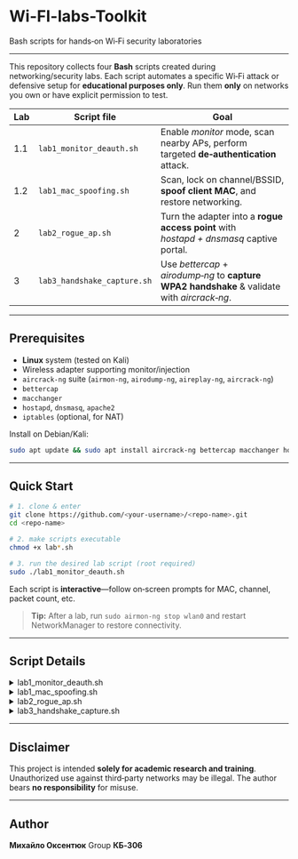 # Wi-FI-labs-Toolkit
Bash scripts for hands‑on Wi‑Fi security laboratories

---

This repository collects four **Bash** scripts created during networking/security labs.  Each script automates a specific Wi‑Fi attack or defensive setup for **educational purposes only**.  Run them **only** on networks you own or have explicit permission to test.

| Lab | Script file                 | Goal                                                                                         |
| --- | --------------------------- | -------------------------------------------------------------------------------------------- |
| 1.1 | `lab1_monitor_deauth.sh`    | Enable *monitor* mode, scan nearby APs, perform targeted **de‑authentication** attack.       |
| 1.2 | `lab1_mac_spoofing.sh`      | Scan, lock on channel/BSSID, **spoof client MAC**, and restore networking.                   |
| 2   | `lab2_rogue_ap.sh`          | Turn the adapter into a **rogue access point** with *hostapd + dnsmasq* captive portal.      |
| 3   | `lab3_handshake_capture.sh` | Use *bettercap* + *airodump‑ng* to **capture WPA2 handshake** & validate with *aircrack‑ng*. |

---

## Prerequisites

* **Linux** system (tested on Kali)
* Wireless adapter supporting monitor/injection
* `aircrack-ng` suite (`airmon-ng`, `airodump-ng`, `aireplay-ng`, `aircrack-ng`)
* `bettercap`
* `macchanger`
* `hostapd`, `dnsmasq`, `apache2`
* `iptables` (optional, for NAT)

Install on Debian/Kali:

```bash
sudo apt update && sudo apt install aircrack-ng bettercap macchanger hostapd dnsmasq apache2
```

---

## Quick Start

```bash
# 1. clone & enter
git clone https://github.com/<your‑username>/<repo‑name>.git
cd <repo‑name>

# 2. make scripts executable
chmod +x lab*.sh

# 3. run the desired lab script (root required)
sudo ./lab1_monitor_deauth.sh
```

Each script is **interactive**—follow on‑screen prompts for MAC, channel, packet count, etc.

> **Tip:** After a lab, run `sudo airmon-ng stop wlan0` and restart NetworkManager to restore connectivity.

---

## Script Details

<details>
<summary>lab1_monitor_deauth.sh</summary>

* Starts `wlan0` in monitor mode
* Runs test injection, passive scan, & saves CSV
* Prompts for *channel*, *AP MAC*, *packet count* and launches deauth attack

</details>

<details>
<summary>lab1_mac_spoofing.sh</summary>

* Similar initial scan as 1.1
* Locks adapter to chosen channel/BSSID
* Spoofs client MAC with **macchanger**
* Gracefully brings NetworkManager down/up

</details>

<details>
<summary>lab2_rogue_ap.sh</summary>

* Assigns static IP 192.168.10.1/24
* Launches **hostapd** and **dnsmasq** for DHCP/DNS
* Starts Apache2 to serve captive‑portal content

</details>

<details>
<summary>lab3_handshake_capture.sh</summary>

* Uses **bettercap** for multi‑channel recon & bulk deauth
* Captures handshake with **airodump‑ng**
* Automatically feeds `.cap` into **aircrack‑ng** for validation

</details>

---

## Disclaimer

This project is intended **solely for academic research and training**.  Unauthorized use against third‑party networks may be illegal.  The author bears **no responsibility** for misuse.

---

## Author

**Михайло Оксентюк**
Group **КБ‑306**
